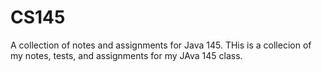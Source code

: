 # CS145
A collection of notes and assignments for Java 145.
THis is a collecion of my notes, tests, and assignments for my JAva 145 class.
